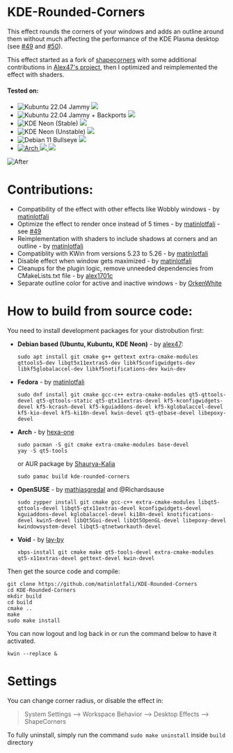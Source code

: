 # KDE-Rounded-Corners

This effect rounds the corners of your windows and adds an outline around them without much affecting the performance of the KDE Plasma desktop (see [#49](https://github.com/matinlotfali/KDE-Rounded-Corners/pull/49) and [#50](https://github.com/matinlotfali/KDE-Rounded-Corners/issues/50)).

This effect started as a fork of [shapecorners](https://sourceforge.net/projects/shapecorners/) with some additional contributions in [Alex47's project](https://github.com/alex47/KDE-Rounded-Corners), then I optimized and reimplemented the effect with shaders.

#### Tested on:
- ![Kubuntu 22.04 Jammy](https://img.shields.io/github/actions/workflow/status/matinlotfali/KDE-Rounded-Corners/kubuntu2204.yml?label=Kubuntu%2022.04%20Jammy&logo=kubuntu&branch=master) 
![](https://img.shields.io/badge/KWinEffects-v233-lightgrey)
- ![Kubuntu 22.04 Jammy + Backports](https://img.shields.io/github/actions/workflow/status/matinlotfali/KDE-Rounded-Corners/kubuntu2204-backports.yml?label=Kubuntu%2022.04%20Jammy%20+%20Backports&logo=kubuntu&branch=master) 
![](https://img.shields.io/badge/KWinEffects-v234-lightgrey)
- ![KDE Neon (Stable)](https://img.shields.io/github/actions/workflow/status/matinlotfali/KDE-Rounded-Corners/neon.yml?branch=master&label=KDE%20Neon%20%28Stable%29&logo=kde&logoColor=white)
![](https://img.shields.io/badge/KWinEffects-v235-lightgrey)
- ![KDE Neon (Unstable)](https://img.shields.io/github/actions/workflow/status/matinlotfali/KDE-Rounded-Corners/neon-unstable.yml?branch=master&label=KDE%20Neon%20%28Unstable%29&logo=kde&logoColor=white)
![](https://img.shields.io/badge/KWinEffects-v236-lightgrey)
- ![Debian 11 Bullseye](https://img.shields.io/github/actions/workflow/status/matinlotfali/KDE-Rounded-Corners/debian11.yml?branch=master&label=Debian%2011%20Bullseye&logo=debian) 
![](https://img.shields.io/badge/KWinEffects-v232-lightgrey)
- [![Arch](https://img.shields.io/badge/-manual-lightgrey?label=Arch%20Linux&logo=archlinux&logoColor=white) ![](https://img.shields.io/aur/maintainer/kde-rounded-corners?label=AUR%20Maintainer) ![](https://img.shields.io/aur/votes/kde-rounded-corners?label=AUR%20Votes)](https://aur.archlinux.org/packages/kde-rounded-corners)

![After](https://raw.githubusercontent.com/matinlotfali/KDE-Rounded-Corners/master/screenshots/outlines.png)

# Contributions:

- Compatibility of the effect with other effects like Wobbly windows - by [matinlotfali](https://github.com/matinlotfali)
- Optimize the effect to render once instead of 5 times - by [matinlotfali](https://github.com/matinlotfali) - see [#49](https://github.com/matinlotfali/KDE-Rounded-Corners/pull/49)
- Reimplementation with shaders to include shadows at corners and an outline - by [matinlotfali](https://github.com/matinlotfali)
- Compatiblity with KWin from versions 5.23 to 5.26 - by [matinlotfali](https://github.com/matinlotfali)
- Disable effect when window gets maximized - by [matinlotfali](https://github.com/matinlotfali)
- Cleanups for the plugin logic, remove unneeded dependencies from CMakeLists.txt file - by [alex1701c](https://github.com/alex1701c)
- Separate outline color for active and inactive windows - by [OrkenWhite](https://github.com/OrkenWhite)

# How to build from source code:

You need to install development packages for your distrobution first:

- **Debian based (Ubuntu, Kubuntu, KDE Neon)** - by [alex47](https://github.com/alex47):
  ```
  sudo apt install git cmake g++ gettext extra-cmake-modules qttools5-dev libqt5x11extras5-dev libkf5configwidgets-dev libkf5globalaccel-dev libkf5notifications-dev kwin-dev 
  ```
- **Fedora** - by [matinlotfali](https://github.com/matinlotfali)
  ```
  sudo dnf install git cmake gcc-c++ extra-cmake-modules qt5-qttools-devel qt5-qttools-static qt5-qtx11extras-devel kf5-kconfigwidgets-devel kf5-kcrash-devel kf5-kguiaddons-devel kf5-kglobalaccel-devel kf5-kio-devel kf5-ki18n-devel kwin-devel qt5-qtbase-devel libepoxy-devel
  ```
- **Arch** - by [hexa-one](https://github.com/hexa-one)
  ```
  sudo pacman -S git cmake extra-cmake-modules base-devel
  yay -S qt5-tools
  ```
  or AUR package by [Shaurya-Kalia](https://github.com/Shaurya-Kalia)  
  ```
  sudo pamac build kde-rounded-corners
  ```
- **OpenSUSE** - by [mathiasgredal](https://github.com/mathiasgredal) and @Richardsause
  ```
  sudo zypper install git cmake gcc-c++ extra-cmake-modules libqt5-qttools-devel libqt5-qtx11extras-devel kconfigwidgets-devel kguiaddons-devel kglobalaccel-devel ki18n-devel knotifications-devel kwin5-devel libQt5Gui-devel libQt5OpenGL-devel libepoxy-devel kwindowsystem-devel libqt5-qtnetworkauth-devel
  ```
- **Void** - by [lay-by](https://github.com/lay-by)
  ```
  xbps-install git cmake make qt5-tools-devel extra-cmake-modules qt5-x11extras-devel gettext-devel kwin-devel
  ```
Then get the source code and compile:
```
git clone https://github.com/matinlotfali/KDE-Rounded-Corners
cd KDE-Rounded-Corners
mkdir build
cd build
cmake ..
make
sudo make install
```

You can now logout and log back in or run the command below to have it activated.
```
kwin --replace &
```

# Settings

You can change corner radius, or disable the effect in:

> System Settings --> Workspace Behavior --> Desktop Effects --> ShapeCorners

To fully uninstall, simply run the command `sudo make uninstall` inside `build` directory
